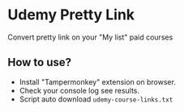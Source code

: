 # Udemy Pretty Link
Convert pretty link on your "My list" paid courses

## How to use?
- Install "Tampermonkey" extension on browser. 
- Check your console log see results.
- Script auto download `udemy-course-links.txt`
